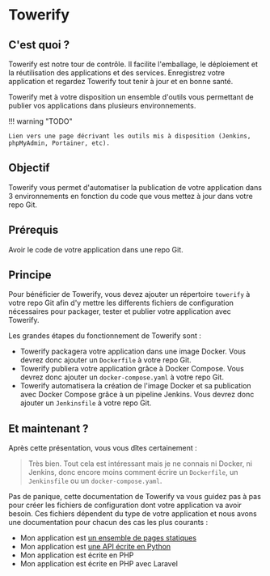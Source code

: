 # Towerify

## C'est quoi ?

Towerify est notre tour de contrôle. 
Il facilite l'emballage, le déploiement et la réutilisation des applications et des services. 
Enregistrez votre application et regardez Towerify tout tenir à jour et en bonne santé.

Towerify met à votre disposition un ensemble d'outils vous permettant de publier vos applications
dans plusieurs environnements.

!!! warning "TODO"

    Lien vers une page décrivant les outils mis à disposition (Jenkins, phpMyAdmin, Portainer, etc).


## Objectif

Towerify vous permet d'automatiser la publication de votre application
dans 3 environnements en fonction du code que vous mettez à jour dans votre repo Git.


## Prérequis

Avoir le code de votre application dans une repo Git.

## Principe

Pour bénéficier de Towerify, vous devez ajouter un répertoire `towerify` à votre repo Git afin d'y mettre
les differents fichiers de configuration nécessaires pour packager, tester et publier votre application
avec Towerify.

Les grandes étapes du fonctionnement de Towerify sont :

* Towerify packagera votre application dans une image Docker. Vous devrez donc ajouter un `Dockerfile` à votre repo Git.
* Towerify publiera votre application grâce à Docker Compose. Vous devrez donc ajouter un `docker-compose.yaml` à votre repo Git.
* Towerify automatisera la création de l'image Docker et sa publication avec Docker Compose grâce à un pipeline Jenkins.
  Vous devrez donc ajouter un `Jenkinsfile` à votre repo Git.

## Et maintenant ?

Après cette présentation, vous vous dîtes certainement : 

> Très bien. Tout cela est intéressant mais je ne connais ni Docker, ni Jenkins, donc encore moins comment 
> écrire un `Dockerfile`, un `Jenkinsfile` ou un `docker-compose.yaml`.

Pas de panique, cette documentation de Towerify va vous guidez pas à pas pour créer les fichiers de configuration dont 
votre application va avoir besoin. Ces fichiers dépendent du type de votre application et nous avons une documentation
pour chacun des cas les plus courants :

* Mon application est [un ensemble de pages statiques](demarrage-rapide/app-statique.md)
* Mon application est [une API écrite en Python](demarrage-rapide/app-api-python.md)
* Mon application est écrite en PHP
* Mon application est écrite en PHP avec Laravel
